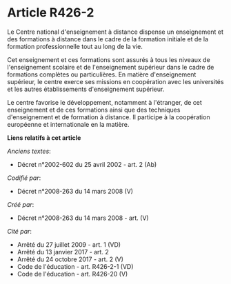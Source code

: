 # Article R426-2

Le Centre national d'enseignement à distance dispense un enseignement et des formations à distance dans le cadre de la
formation initiale et de la formation professionnelle tout au long de la vie.

Cet enseignement et ces formations sont assurés à tous les niveaux de l'enseignement scolaire et de l'enseignement supérieur
dans le cadre de formations complètes ou particulières. En matière d'enseignement supérieur, le centre exerce ses missions en
coopération avec les universités et les autres établissements d'enseignement supérieur.

Le centre favorise le développement, notamment à l'étranger, de cet enseignement et de ces formations ainsi que des
techniques d'enseignement et de formation à distance. Il participe à la coopération européenne et internationale en la
matière.

**Liens relatifs à cet article**

_Anciens textes_:

  - Décret n°2002-602 du 25 avril 2002 - art. 2 (Ab)

_Codifié par_:

  - Décret n°2008-263 du 14 mars 2008 (V)

_Créé par_:

  - Décret n°2008-263 du 14 mars 2008 - art. (V)

_Cité par_:

  - Arrêté du 27 juillet 2009 - art. 1 (VD)
  - Arrêté du 13 janvier 2017 - art. 2
  - Arrêté du 24 octobre 2017 - art. 2 (V)
  - Code de l'éducation - art. R426-2-1 (VD)
  - Code de l'éducation - art. R426-20 (V)
